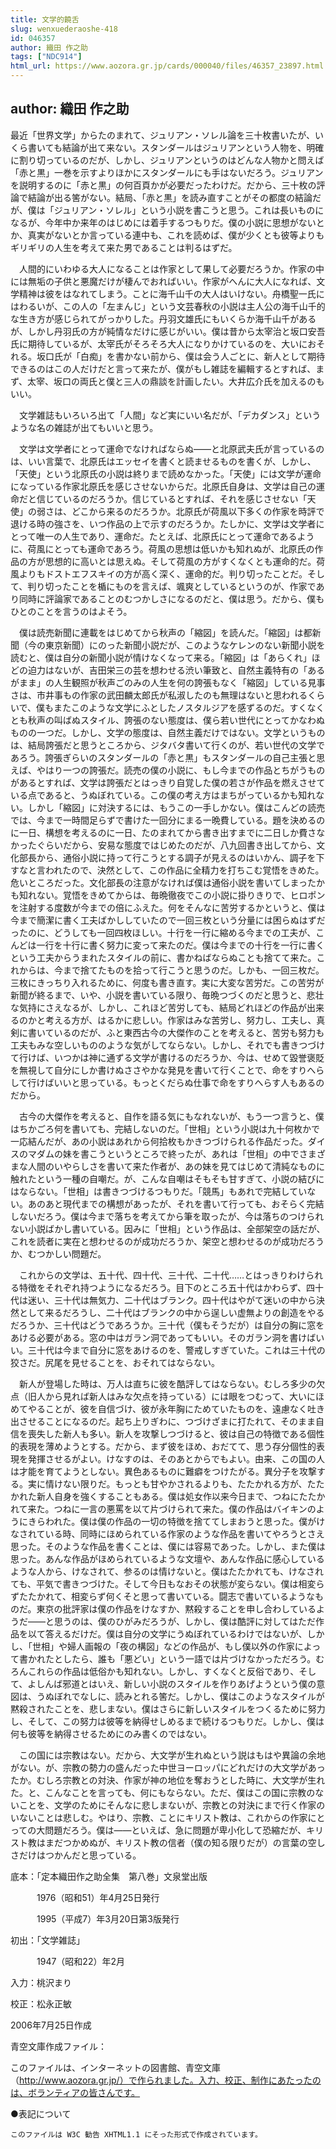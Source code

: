 ```yaml
---
title: 文学的饒舌
slug: wenxuederaoshe-418
id: 046357
author: 織田 作之助
tags: ["NDC914"]
html_url: https://www.aozora.gr.jp/cards/000040/files/46357_23897.html
---
```


## author: 織田 作之助

最近「世界文学」からたのまれて、ジュリアン・ソレル論を三十枚書いたが、いくら書いても結論が出て来ない。スタンダールはジュリアンという人物を、明確に割り切っているのだが、しかし、ジュリアンというのはどんな人物かと問えば「赤と黒」一巻を示すよりほかにスタンダールにも手はないだろう。ジュリアンを説明するのに「赤と黒」の何百頁かが必要だったわけだ。だから、三十枚の評論で結論が出る筈がない。結局、「赤と黒」を読み直すことがその都度の結論だが、僕は「ジュリアン・ソレル」という小説を書こうと思う。これは長いものになるが、今年中か来年のはじめには着手するつもりだ。僕の小説に思想がないとか、真実がないとか言っている連中も、これを読めば、僕が少くとも彼等よりもギリギリの人生を考えて来た男であることは判るはずだ。



　人間的にいわゆる大人になることは作家として果して必要だろうか。作家の中には無垢の子供と悪魔だけが棲んでおればいい。作家がへんに大人になれば、文学精神は彼をはなれてしまう。ことに海千山千の大人はいけない。舟橋聖一氏にはわるいが、この人の「左まんじ」という文芸春秋の小説は主人公の海千山千的な生き方が感じられてがっかりした。丹羽文雄氏にもいくらか海千山千があるが、しかし丹羽氏の方が純情なだけに感じがいい。僕は昔から太宰治と坂口安吾氏に期待しているが、太宰氏がそろそろ大人になりかけているのを、大いにおそれる。坂口氏が「白痴」を書かない前から、僕は会う人ごとに、新人として期待できるのはこの人だけだと言って来たが、僕がもし雑誌を編輯するとすれば、まず、太宰、坂口の両氏と僕と三人の鼎談を計画したい。大井広介氏を加えるのもいい。



　文学雑誌もいろいろ出て「人間」など実にいい名だが、「デカダンス」というような名の雑誌が出てもいいと思う。



　文学は文学者にとって運命でなければならぬ――と北原武夫氏が言っているのは、いい言葉で、北原氏はエッセイを書くと読ませるものを書くが、しかし、「天使」という北原氏の小説は終りまで読めなかった。「天使」には文学が運命になっている作家北原氏を感じさせないからだ。北原氏自身は、文学は自己の運命だと信じているのだろうか。信じているとすれば、それを感じさせない「天使」の弱さは、どこから来るのだろうか。北原氏が荷風以下多くの作家を時評で退ける時の強さを、いつ作品の上で示すのだろうか。たしかに、文学は文学者にとって唯一の人生であり、運命だ。たとえば、北原氏にとって運命であるように、荷風にとっても運命であろう。荷風の思想は低いかも知れぬが、北原氏の作品の方が思想的に高いとは思えぬ。そして荷風の方がすくなくとも運命的だ。荷風よりもドストエフスキイの方が高く深く、運命的だ。判り切ったことだ。そして、判り切ったことを楯にものを言えば、颯爽としているというのが、作家であり同時に評論家であることのむつかしさになるのだと、僕は思う。だから、僕もひとのことを言うのはよそう。



　僕は読売新聞に連載をはじめてから秋声の「縮図」を読んだ。「縮図」は都新聞（今の東京新聞）にのった新聞小説だが、このようなケレンのない新聞小説を読むと、僕は自分の新聞小説が情けなくなって来る。「縮図」は「あらくれ」ほどの迫力はないが、吉田栄三の芸を想わせる渋い筆致と、自然主義特有の「あるがまま」の人生観照が秋声ごのみの人生を何の誇張もなく「縮図」している見事さは、市井事もの作家の武田麟太郎氏が私淑したのも無理はないと思われるくらいで、僕もまたこのような文学にふとしたノスタルジアを感ずるのだ。すくなくとも秋声の叫ばぬスタイル、誇張のない態度は、僕ら若い世代にとってかなわぬものの一つだ。しかし、文学の態度は、自然主義だけではない。文学というものは、結局誇張だと思うところから、ジタバタ書いて行くのが、若い世代の文学であろう。誇張ぎらいのスタンダールの「赤と黒」もスタンダールの自己主張と思えば、やはり一つの誇張だ。読売の僕の小説に、もし今までの作品とちがうものがあるとすれば、文学は誇張だとはっきり自覚した僕の若さが作品を燃えさせている点であると、うぬぼれている。この僕の考え方はまちがっているかも知れない。しかし「縮図」に対決するには、もうこの一手しかない。僕はこんどの読売では、今まで一時間足らずで書けた一回分にまる一晩費している。題を決めるのに一日、構想を考えるのに一日、たのまれてから書き出すまでに二日しか費さなかったぐらいだから、安易な態度ではじめたのだが、八九回書き出してから、文化部長から、通俗小説に持って行こうとする調子が見えるのはいかん、調子を下すなと言われたので、決然として、この作品に全精力を打ちこむ覚悟をきめた。危いところだった。文化部長の注意がなければ僕は通俗小説を書いてしまったかも知れない。覚悟をきめてからは、毎晩徹夜でこの小説に掛りきりで、ヒロポンを注射する度数が今までの倍にふえた。何をそんなに苦労するかというと、僕は今まで簡潔に書く工夫ばかししていたので一回三枚という分量には困らぬはずだったのに、どうしても一回四枚ほしい。十行を一行に縮める今までの工夫が、こんどは一行を十行に書く努力に変って来たのだ。僕は今までの十行を一行に書くという工夫からうまれたスタイルの前に、書かねばならぬことも捨てて来た。これからは、今まで捨てたものを拾って行こうと思うのだ。しかも、一回三枚だ。三枚にきっちり入れるために、何度も書き直す。実に大変な苦労だ。この苦労が新聞が終るまで、いや、小説を書いている限り、毎晩つづくのだと思うと、悲壮な気持にさえなるが、しかし、これほど苦労しても、結局どれほどの作品が出来るのかと考える方が、はるかに悲しい。作家はみな苦労し、努力し、工夫し、真剣に書いているのだが、ふと東西古今の大傑作のことを考えると、苦労も努力も工夫もみな空しいもののような気がしてならない。しかし、それでも書きつづけて行けば、いつかは神に通ずる文学が書けるのだろうか、今は、せめて毀誉褒貶を無視して自分にしか書けぬささやかな発見を書いて行くことで、命をすりへらして行けばいいと思っている。もっとくだらぬ仕事で命をすりへらす人もあるのだから。



　古今の大傑作を考えると、自作を語る気にもなれないが、もう一つ言うと、僕はちかごろ何を書いても、完結しないのだ。「世相」という小説は九十何枚かで一応結んだが、あの小説はあれから何拾枚もかきつづけられる作品だった。ダイスのマダムの妹を書こうというところで終ったが、あれは「世相」の中でさまざまな人間のいやらしさを書いて来た作者が、あの妹を見てはじめて清純なものに触れたという一種の自嘲だ。が、こんな自嘲はそもそも甘すぎて、小説の結びにはならない。「世相」は書きつづけるつもりだ。「競馬」もあれで完結していない。あのあと現代までの構想があったが、それを書いて行っても、おそらく完結しないだろう。僕は今まで落ちを考えてから筆を取ったが、今は落ちのつけられない小説ばかし書いている。因みに「世相」という作品は、全部架空の話だが、これを読者に実在と想わせるのが成功だろうか、架空と想わせるのが成功だろうか、むつかしい問題だ。



　これからの文学は、五十代、四十代、三十代、二十代……とはっきりわけられる特徴をそれぞれ持つようになるだろう。目下のところ五十代はかわらず、四十代は迷い、三十代は無気力、二十代はブランク。四十代はやがて迷いの中から決然として来るだろうし、二十代はブランクの中から逞しい虚無よりの創造をやるだろうか、三十代はどうであろうか。三十代（僕もそうだが）は自分の胸に窓をあける必要がある。窓の中はガラン洞であってもいい。そのガラン洞を書けばいい。三十代は今まで自分に窓をあけるのを、警戒しすぎていた。これは三十代の狡さだ。尻尾を見せることを、おそれてはならない。



　新人が登場した時は、万人は直ちに彼を酷評してはならない。むしろ多少の欠点（旧人から見れば新人はみな欠点を持っている）には眼をつむって、大いにほめてやることが、彼を自信づけ、彼が永年胸にためていたものを、遠慮なく吐き出させることになるのだ。起ち上りぎわに、つづけざまに打たれて、そのまま自信を喪失した新人も多い。新人を攻撃しつづけると、彼は自己の特徴である個性的表現を薄めようとする。だから、まず彼をほめ、おだてて、思う存分個性的表現を発揮させるがよい。けなすのは、そのあとからでもよい。由来、この国の人は才能を育てようとしない。異色あるものに難癖をつけたがる。異分子を攻撃する。実に情けない限りだ。もっとも甘やかされるよりも、たたかれる方が、たたかれた新人自身を強くすることもある。僕は処女作以来今日まで、つねにたたかれて来た。つねに一言の悪罵を以て片づけられて来た。僕の作品はバイキンのようにきらわれた。僕は僕の作品の一切の特徴を捨ててしまおうと思った。僕がけなされている時、同時にほめられている作家のような作品を書いてやろうとさえ思った。そのような作品を書くことは、僕には容易であった。しかし、また僕は思った。あんな作品がほめられているような文壇や、あんな作品に感心しているような人から、けなされて、参るのは情けないと。僕はたたかれても、けなされても、平気で書きつづけた。そして今日もなおその状態が変らない。僕は相変らずたたかれて、相変らず何くそと思って書いている。闘志で書いているようなものだ。東京の批評家は僕の作品をけなすか、黙殺することを申し合わしているようだ――と思うのは、僕のひがみだろうが、しかし、僕は酷評に対してはただ作品を以て答えるだけだ。僕は自分の文学にうぬぼれているわけではないが、しかし、「世相」や婦人画報の「夜の構図」などの作品が、もし僕以外の作家によって書かれたとしたら、誰も「悪どい」という一語では片づけなかっただろう。むろんこれらの作品は低俗かも知れない。しかし、すくなくと反俗であり、そして、よしんば邪道とはいえ、新しい小説のスタイルを作りあげようという僕の意図は、うぬぼれでなしに、読みとれる筈だ。しかし、僕はこのようなスタイルが黙殺されたことを、悲しまない。僕はさらに新しいスタイルをつくるために努力し、そして、この努力は彼等を納得せしめるまで続けるつもりだ。しかし、僕は何も彼等を納得させるためにのみ書くのではない。



　この国には宗教はない。だから、大文学が生れぬという説はもはや異論の余地がない。が、宗教の勢力の盛んだった中世ヨーロッパにどれだけの大文学があったか。むしろ宗教との対決、作家が神の地位を奪おうとした時に、大文学が生れた。と、こんなことを言っても、何にもならない。ただ、僕はこの国に宗教のないことを、文学のためにそんなに悲しまないが、宗教との対決にまで行く作家のいないことは悲しむ。やはり、宗教、ことにキリスト教は、これからの作家にとっての大問題だろう。僕は――といえば、急に問題が卑小化して恐縮だが、キリスト教はまだつかめぬが、キリスト教の信者（僕の知る限りだが）の言葉の空しさだけはつかんだと思っている。













底本：「定本織田作之助全集　第八巻」文泉堂出版


　　　1976（昭和51）年4月25日発行

　　　1995（平成7）年3月20日第3版発行

初出：「文学雑誌」

　　　1947（昭和22）年2月

入力：桃沢まり

校正：松永正敏

2006年7月25日作成

青空文庫作成ファイル：

このファイルは、インターネットの図書館、青空文庫（http://www.aozora.gr.jp/）で作られました。入力、校正、制作にあたったのは、ボランティアの皆さんです。











●表記について


	このファイルは W3C 勧告 XHTML1.1 にそった形式で作成されています。